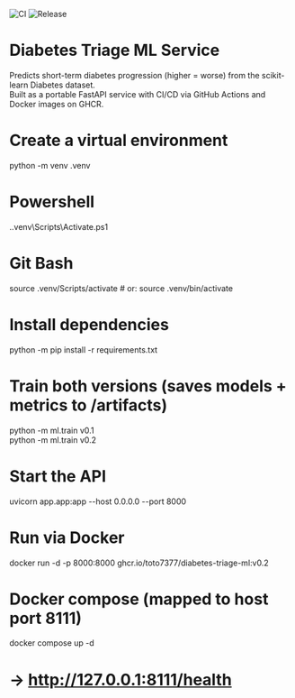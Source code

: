 ![CI](https://github.com/toto7377/diabetes-triage-ml/actions/workflows/ci.yml/badge.svg?branch=main)
![Release](https://github.com/toto7377/diabetes-triage-ml/actions/workflows/release.yml/badge.svg?branch=v0.2)


# Diabetes Triage ML Service

Predicts short-term diabetes progression (higher = worse) from the scikit-learn Diabetes dataset.  
Built as a portable FastAPI service with CI/CD via GitHub Actions and Docker images on GHCR.

# Create a virtual environment
python -m venv .venv

# Powershell
.\.venv\Scripts\Activate.ps1

# Git Bash
source .venv/Scripts/activate # or: source .venv/bin/activate

# Install dependencies
python -m pip install -r requirements.txt

# Train both versions (saves models + metrics to /artifacts)
python -m ml.train v0.1   
python -m ml.train v0.2

# Start the API
uvicorn app.app:app --host 0.0.0.0 --port 8000

# Run via Docker
docker run -d -p 8000:8000 ghcr.io/toto7377/diabetes-triage-ml:v0.2

# Docker compose (mapped to host port 8111)
docker compose up -d
# → http://127.0.0.1:8111/health

